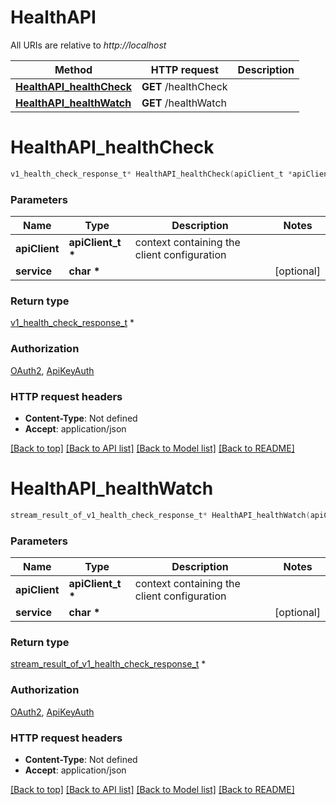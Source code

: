 # HealthAPI

All URIs are relative to *http://localhost*

Method | HTTP request | Description
------------- | ------------- | -------------
[**HealthAPI_healthCheck**](HealthAPI.md#HealthAPI_healthCheck) | **GET** /healthCheck | 
[**HealthAPI_healthWatch**](HealthAPI.md#HealthAPI_healthWatch) | **GET** /healthWatch | 


# **HealthAPI_healthCheck**
```c
v1_health_check_response_t* HealthAPI_healthCheck(apiClient_t *apiClient, char * service);
```

### Parameters
Name | Type | Description  | Notes
------------- | ------------- | ------------- | -------------
**apiClient** | **apiClient_t \*** | context containing the client configuration |
**service** | **char \*** |  | [optional] 

### Return type

[v1_health_check_response_t](v1_health_check_response.md) *


### Authorization

[OAuth2](../README.md#OAuth2), [ApiKeyAuth](../README.md#ApiKeyAuth)

### HTTP request headers

 - **Content-Type**: Not defined
 - **Accept**: application/json

[[Back to top]](#) [[Back to API list]](../README.md#documentation-for-api-endpoints) [[Back to Model list]](../README.md#documentation-for-models) [[Back to README]](../README.md)

# **HealthAPI_healthWatch**
```c
stream_result_of_v1_health_check_response_t* HealthAPI_healthWatch(apiClient_t *apiClient, char * service);
```

### Parameters
Name | Type | Description  | Notes
------------- | ------------- | ------------- | -------------
**apiClient** | **apiClient_t \*** | context containing the client configuration |
**service** | **char \*** |  | [optional] 

### Return type

[stream_result_of_v1_health_check_response_t](stream_result_of_v1_health_check_response.md) *


### Authorization

[OAuth2](../README.md#OAuth2), [ApiKeyAuth](../README.md#ApiKeyAuth)

### HTTP request headers

 - **Content-Type**: Not defined
 - **Accept**: application/json

[[Back to top]](#) [[Back to API list]](../README.md#documentation-for-api-endpoints) [[Back to Model list]](../README.md#documentation-for-models) [[Back to README]](../README.md)

